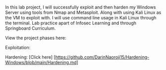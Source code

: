 In this lab project, I will successfully exploit and then harden my Windows Server using tools from Nmap and Metasploit. Along with using Kali Linux as the VM to exploit with. I will use command line usage in Kali Linux through the terminal. Lab practice apart of Infosec Learning and through Springboard Curriculum.

View the project phases here:

Exploitation: 

Hardening: [Click here] [https://github.com/DarinNaoroji15/Hardening-Windows/blob/main/Hardening.md]
